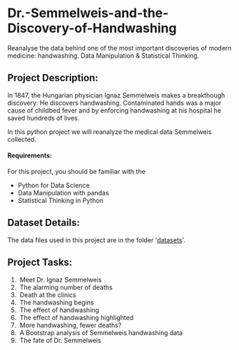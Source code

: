 # Dr.-Semmelweis-and-the-Discovery-of-Handwashing
Reanalyse the data behind one of the most important discoveries of modern medicine: handwashing. Data Manipulation &amp; Statistical Thinking.

## Project Description:
In 1847, the Hungarian physician Ignaz Semmelweis makes a breakthough discovery: He discovers handwashing. Contaminated hands was a major cause of childbed fever and by enforcing handwashing at his hospital he saved hundreds of lives.

In this python project we will reanalyze the medical data Semmelweis collected.

#### Requirements:
For this project, you should be familiar with the 
* Python for Data Science
* Data Manipulation with pandas
* Statistical Thinking in Python

## Dataset Details:
The data files used in this project are in the folder '[datasets](https://github.com/shreyagopal/Dr.-Semmelweis-and-the-Discovery-of-Handwashing/tree/master/datasets)'.

## Project Tasks:

1. &nbsp;Meet Dr. Ignaz Semmelweis
2. &nbsp;The alarming number of deaths
3. &nbsp;Death at the clinics
4. &nbsp;The handwashing begins
5. &nbsp;The effect of handwashing
6. &nbsp;The effect of handwashing highlighted
7. &nbsp;More handwashing, fewer deaths?
8. &nbsp;A Bootstrap analysis of Semmelweis handwashing data
9. &nbsp;The fate of Dr. Semmelweis
